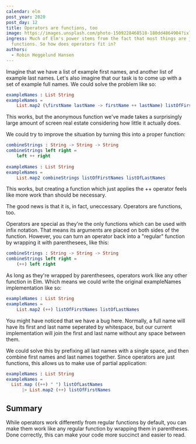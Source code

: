 ```yaml
---
calendar: elm
post_year: 2020
post_day: 12
title: Operators are functions, too
image: https://images.unsplash.com/photo-1509228468518-180dd4864904?ixlib=rb-1.2.1&ixid=eyJhcHBfaWQiOjEyMDd9&auto=format&fit=crop&w=2550&q=80
ingress: Much of Elm's power stems from the fact that most things are just
  functions. So how does operators fit in?
authors:
  - Robin Heggelund Hansen
---
```

Imagine that we have a list of example first names, and another list of example last names. Let's also imagine that our task is to come up with a set of example full names. We could solve the problem like so:

```elm
exampleNames : List String
exampleNames =
    List.map2 (\firstName lastName -> firstName ++ lastName) listOfFirstNames listOfLastNames
```

This works, but the anonymous function we've made takes a surprisingly large amount of screen real estate considering how little it actually does.

We could try to improve the situation by turning this into a proper function:

```elm
combineStrings : String -> String -> String
combineStrings left right =
    left ++ right
    
exampleNames : List String
exampleNames =
    List.map2 combineStrings listOfFirstNames listOfLastNames
```

This works, but creating a function which just applies the ++ operator feels like more work than should be necessary.

The good news is that it is, in fact, uneccessary. Operators are functions, too.

Operators are special as they're the only functions which can be used with infix notation. That means its arguments are placed on both sides of the function. However, you can turn an operator back into a "regular" function by wrapping it with parenthesees, like this:

```elm
combineStrings : String -> String -> String
combineStrings left right =
    (++) left right
```

As long as they're wrapped by parenthesees, operators work like any other function in Elm. Which means we could write the original exampleNames implementation like so:

```elm
exampleNames : List String
exampleNames =
    List.map2 (++) listOfFirstNames listOfLastNames
```

You might have noticed that we have a bug here. Normally, a full name will have its first and last name seperated by whitespace, but our current implementation will join the first and last name without any space between them.

We could solve this by prefixing all last names with a single space, and then combine first names and last names together. Since operators are just functions, this allows us to make use of partial application:

```elm
exampleNames : List String
exampleNames =
  List.map ((++) " ") listOfLastNames
      |> List.map2 (++) listOfFirstNames
```

## Summary

While operators work differently from regular functions by default, you can make them work like any regular function by wrapping them in parentheses. Done correctly, this can make your code more succinct and easier to read.